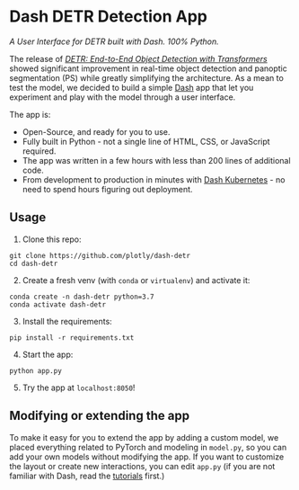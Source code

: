 # Dash DETR Detection App

*A User Interface for DETR built with Dash. 100% Python.*

The release of [*DETR: End-to-End Object Detection with Transformers*](https://github.com/facebookresearch/detr) showed significant improvement in real-time object detection and panoptic segmentation (PS) while greatly simplifying the architecture. As a mean to test the model, we decided to build a simple [Dash](https://plotly.com/dash/) app that let you experiment and play with the model through a user interface.



The app is:
* Open-Source, and ready for you to use.
* Fully built in Python - not a single line of HTML, CSS, or JavaScript required.
* The app was written in a few hours with less than 200 lines of additional code.
* From development to production in minutes with [Dash Kubernetes](https://plotly.com/dash/kubernetes/) - no need to spend hours figuring out deployment.


## Usage

1. Clone this repo:
```
git clone https://github.com/plotly/dash-detr
cd dash-detr
```

2. Create a fresh venv (with `conda` or `virtualenv`) and activate it:
```
conda create -n dash-detr python=3.7
conda activate dash-detr
```

3. Install the requirements:
```
pip install -r requirements.txt
```

4. Start the app:
```
python app.py
```

5. Try the app at `localhost:8050`!

## Modifying or extending the app

To make it easy for you to extend the app by adding a custom model, we placed everything related to PyTorch and modeling in `model.py`, so you can add your own models without modifying the app. If you want to customize the layout or create new interactions, you can edit `app.py` (if you are not familiar with Dash, read the [tutorials](https://dash.plotly.com/installation) first.)